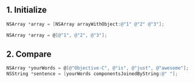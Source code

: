 ## 1. Initialize

```objective-c
NSArray *array = [NSArray arrayWithObject:@"1" @"2" @"3"];
```

```objective-c
NSArray *array = @[@"1", @"2", @"3"];
```

## 2. Compare

```objective-c
NSArray *yourWords = @[@"Objective-C", @"is", @"just", @"awesome"];
NSString *sentence = [yourWords componentsJoinedByString:@" "];
```
